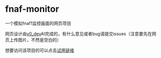 # fnaf-monitor
一个模拟fnaf1监控画面的网页项目

网页设计由[v0_dev](v0.dev)AI完成的，有什么意见或者bug请提交issues（注意要先在网页上传图片，不然是空白的）

想要访问该项目的可以点击[试用链接](https://lepqneebc9bfvn3o8p9elwv5vfdpjecm.vercel.app/)

